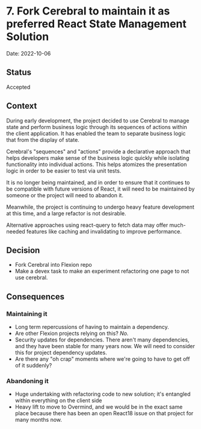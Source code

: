 # 7. Fork Cerebral to maintain it as preferred React State Management Solution

Date: 2022-10-06

## Status

Accepted

## Context

During early development, the project decided to use Cerebral to manage state and perform business logic through its sequences of actions within the client application. It has enabled the team to separate business logic that from the display of state.

Cerebral's "sequences" and "actions" provide a declarative approach that helps developers make sense of the business logic quickly while isolating functionality into individual actions. This helps atomizes the presentation logic in order to be easier to test via unit tests.

It is no longer being maintained, and in order to ensure that it continues to be compatible with future versions of React, it will need to be maintained by someone or the project will need to abandon it.

Meanwhile, the project is continuing to undergo heavy feature development at this time, and a large refactor is not desirable.

Alternative approaches using react-query to fetch data may offer much-needed features like caching and invalidating to improve performance.

## Decision

- Fork Cerebral into Flexion repo
- Make a devex task to make an experiment refactoring one page to not use cerebral.

## Consequences

### Maintaining it

- Long term repercussions of having to maintain a dependency.
- Are other Flexion projects relying on this? *No.*
- Security updates for dependencies. There aren't many dependencies, and they have been stable for many years now. We will need to consider this for project dependency updates.
- Are there any "oh crap" moments where we're going to have to get off of it suddenly?

### Abandoning it

- Huge undertaking with refactoring code to new solution; it's entangled within everything on the client side
- Heavy lift to move to Overmind, and we would be in the exact same place because there has been an open React18 issue on that project for many months now.
